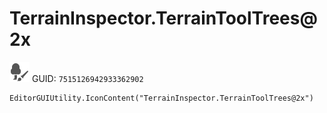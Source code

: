 # TerrainInspector.TerrainToolTrees@2x
![](/img/TerrainInspector.TerrainToolTrees@2x.png)
GUID: `7515126942933362902`
```
EditorGUIUtility.IconContent("TerrainInspector.TerrainToolTrees@2x")
```
